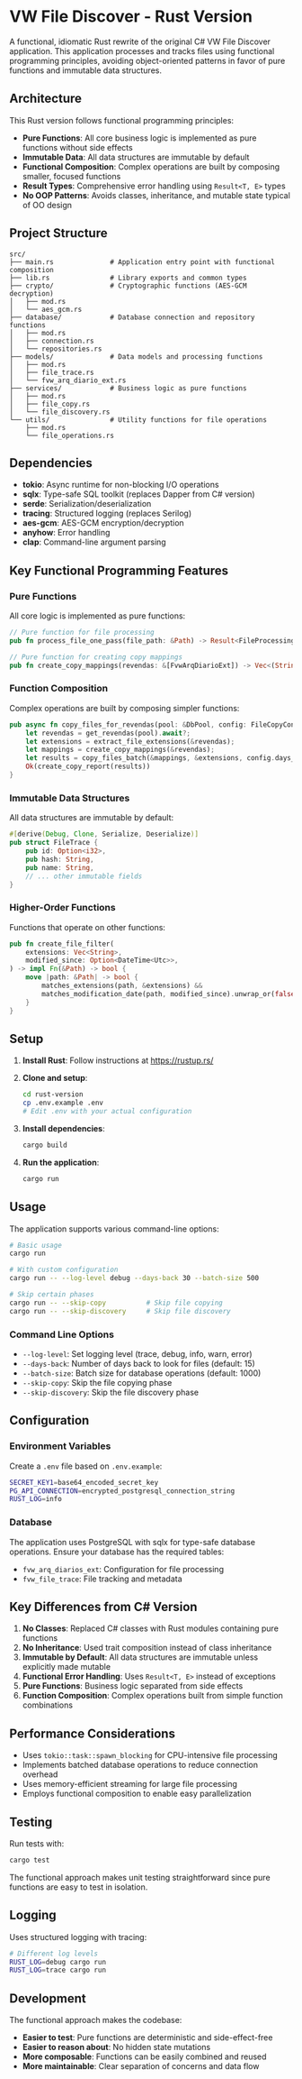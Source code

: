 # VW File Discover - Rust Version

A functional, idiomatic Rust rewrite of the original C# VW File Discover application. This application processes and tracks files using functional programming principles, avoiding object-oriented patterns in favor of pure functions and immutable data structures.

## Architecture

This Rust version follows functional programming principles:

- **Pure Functions**: All core business logic is implemented as pure functions without side effects
- **Immutable Data**: All data structures are immutable by default
- **Functional Composition**: Complex operations are built by composing smaller, focused functions
- **Result Types**: Comprehensive error handling using `Result<T, E>` types
- **No OOP Patterns**: Avoids classes, inheritance, and mutable state typical of OO design

## Project Structure

```
src/
├── main.rs              # Application entry point with functional composition
├── lib.rs               # Library exports and common types
├── crypto/              # Cryptographic functions (AES-GCM decryption)
│   ├── mod.rs
│   └── aes_gcm.rs
├── database/            # Database connection and repository functions
│   ├── mod.rs
│   ├── connection.rs
│   └── repositories.rs
├── models/              # Data models and processing functions
│   ├── mod.rs
│   ├── file_trace.rs
│   └── fvw_arq_diario_ext.rs
├── services/            # Business logic as pure functions
│   ├── mod.rs
│   ├── file_copy.rs
│   └── file_discovery.rs
└── utils/               # Utility functions for file operations
    ├── mod.rs
    └── file_operations.rs
```

## Dependencies

- **tokio**: Async runtime for non-blocking I/O operations
- **sqlx**: Type-safe SQL toolkit (replaces Dapper from C# version)
- **serde**: Serialization/deserialization
- **tracing**: Structured logging (replaces Serilog)
- **aes-gcm**: AES-GCM encryption/decryption
- **anyhow**: Error handling
- **clap**: Command-line argument parsing

## Key Functional Programming Features

### Pure Functions

All core logic is implemented as pure functions:

```rust
// Pure function for file processing
pub fn process_file_one_pass(file_path: &Path) -> Result<FileProcessingResult>

// Pure function for creating copy mappings
pub fn create_copy_mappings(revendas: &[FvwArqDiarioExt]) -> Vec<(String, String)>
```

### Function Composition

Complex operations are built by composing simpler functions:

```rust
pub async fn copy_files_for_revendas(pool: &DbPool, config: FileCopyConfig) -> Result<FileCopyReport> {
    let revendas = get_revendas(pool).await?;
    let extensions = extract_file_extensions(&revendas);
    let mappings = create_copy_mappings(&revendas);
    let results = copy_files_batch(&mappings, &extensions, config.days_back, config.overwrite)?;
    Ok(create_copy_report(results))
}
```

### Immutable Data Structures

All data structures are immutable by default:

```rust
#[derive(Debug, Clone, Serialize, Deserialize)]
pub struct FileTrace {
    pub id: Option<i32>,
    pub hash: String,
    pub name: String,
    // ... other immutable fields
}
```

### Higher-Order Functions

Functions that operate on other functions:

```rust
pub fn create_file_filter(
    extensions: Vec<String>,
    modified_since: Option<DateTime<Utc>>,
) -> impl Fn(&Path) -> bool {
    move |path: &Path| -> bool {
        matches_extensions(path, &extensions) &&
        matches_modification_date(path, modified_since).unwrap_or(false)
    }
}
```

## Setup

1. **Install Rust**: Follow instructions at https://rustup.rs/

2. **Clone and setup**:

   ```bash
   cd rust-version
   cp .env.example .env
   # Edit .env with your actual configuration
   ```

3. **Install dependencies**:

   ```bash
   cargo build
   ```

4. **Run the application**:
   ```bash
   cargo run
   ```

## Usage

The application supports various command-line options:

```bash
# Basic usage
cargo run

# With custom configuration
cargo run -- --log-level debug --days-back 30 --batch-size 500

# Skip certain phases
cargo run -- --skip-copy          # Skip file copying
cargo run -- --skip-discovery     # Skip file discovery
```

### Command Line Options

- `--log-level`: Set logging level (trace, debug, info, warn, error)
- `--days-back`: Number of days back to look for files (default: 15)
- `--batch-size`: Batch size for database operations (default: 1000)
- `--skip-copy`: Skip the file copying phase
- `--skip-discovery`: Skip the file discovery phase

## Configuration

### Environment Variables

Create a `.env` file based on `.env.example`:

```bash
SECRET_KEY1=base64_encoded_secret_key
PG_API_CONNECTION=encrypted_postgresql_connection_string
RUST_LOG=info
```

### Database

The application uses PostgreSQL with sqlx for type-safe database operations. Ensure your database has the required tables:

- `fvw_arq_diarios_ext`: Configuration for file processing
- `fvw_file_trace`: File tracking and metadata

## Key Differences from C# Version

1. **No Classes**: Replaced C# classes with Rust modules containing pure functions
2. **No Inheritance**: Used trait composition instead of class inheritance
3. **Immutable by Default**: All data structures are immutable unless explicitly made mutable
4. **Functional Error Handling**: Uses `Result<T, E>` instead of exceptions
5. **Pure Functions**: Business logic separated from side effects
6. **Function Composition**: Complex operations built from simple function combinations

## Performance Considerations

- Uses `tokio::task::spawn_blocking` for CPU-intensive file processing
- Implements batched database operations to reduce connection overhead
- Uses memory-efficient streaming for large file processing
- Employs functional composition to enable easy parallelization

## Testing

Run tests with:

```bash
cargo test
```

The functional approach makes unit testing straightforward since pure functions are easy to test in isolation.

## Logging

Uses structured logging with tracing:

```bash
# Different log levels
RUST_LOG=debug cargo run
RUST_LOG=trace cargo run
```

## Development

The functional approach makes the codebase:

- **Easier to test**: Pure functions are deterministic and side-effect-free
- **Easier to reason about**: No hidden state mutations
- **More composable**: Functions can be easily combined and reused
- **More maintainable**: Clear separation of concerns and data flow
